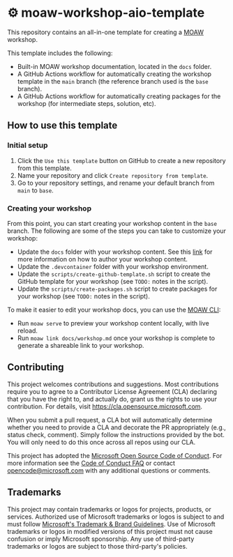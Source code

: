 # ⚙️ moaw-workshop-aio-template

This repository contains an all-in-one template for creating a [MOAW](https://moaw.dev) workshop.

This template includes the following:
- Built-in MOAW workshop documentation, located in the `docs` folder.
- A GitHub Actions workflow for automatically creating the workshop template in the `main` branch (the reference branch used is the `base` branch).
- A GitHub Actions workflow for automatically creating packages for the workshop (for intermediate steps, solution, etc).

## How to use this template

### Initial setup

1. Click the `Use this template` button on GitHub to create a new repository from this template.
2. Name your repository and click `Create repository from template`.
3. Go to your repository settings, and rename your default branch from `main` to `base`.

### Creating your workshop

From this point, you can start creating your workshop content in the `base` branch.
The following are some of the steps you can take to customize your workshop:
- Update the `docs` folder with your workshop content. See this [link](https://moaw.dev/workshop/create-workshop/?step=2#edit-the-workshop-metadata) for more information on how to author your workshop content.
- Update the `.devcontainer` folder with your workshop environment.
- Update the `scripts/create-github-template.sh` script to create the GitHub template for your workshop (see `TODO:` notes in the script).
- Update the `scripts/create-packages.sh` script to create packages for your workshop (see `TODO:` notes in the script).

To make it easier to edit your workshop docs, you can use the [MOAW CLI](https://github.com/microsoft/moaw/tree/main/packages/cli):

- Run `moaw serve` to preview your workshop content locally, with live reload.
- Run `moaw link docs/workshop.md` once your workshop is complete to generate a shareable link to your workshop.

## Contributing

This project welcomes contributions and suggestions. Most contributions require you to agree to a
Contributor License Agreement (CLA) declaring that you have the right to, and actually do, grant us
the rights to use your contribution. For details, visit https://cla.opensource.microsoft.com.

When you submit a pull request, a CLA bot will automatically determine whether you need to provide
a CLA and decorate the PR appropriately (e.g., status check, comment). Simply follow the instructions
provided by the bot. You will only need to do this once across all repos using our CLA.

This project has adopted the [Microsoft Open Source Code of Conduct](https://opensource.microsoft.com/codeofconduct/).
For more information see the [Code of Conduct FAQ](https://opensource.microsoft.com/codeofconduct/faq/) or
contact [opencode@microsoft.com](mailto:opencode@microsoft.com) with any additional questions or comments.

## Trademarks

This project may contain trademarks or logos for projects, products, or services. Authorized use of Microsoft
trademarks or logos is subject to and must follow
[Microsoft's Trademark & Brand Guidelines](https://www.microsoft.com/en-us/legal/intellectualproperty/trademarks/usage/general).
Use of Microsoft trademarks or logos in modified versions of this project must not cause confusion or imply Microsoft sponsorship.
Any use of third-party trademarks or logos are subject to those third-party's policies.
